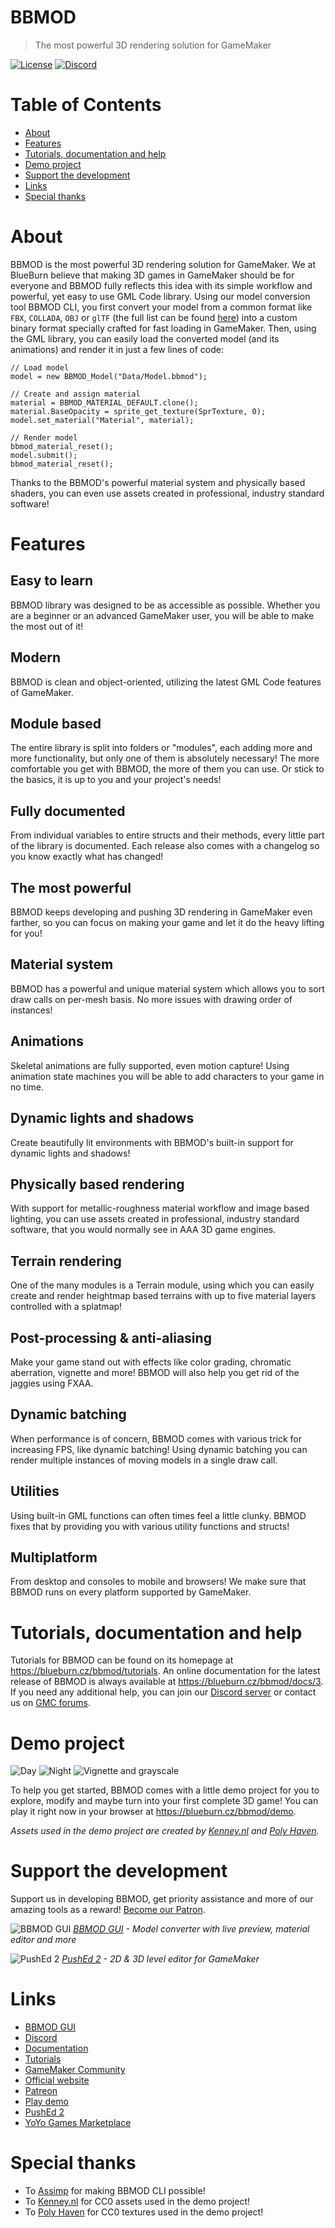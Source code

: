 # BBMOD
> The most powerful 3D rendering solution for GameMaker

[![License](https://img.shields.io/github/license/blueburncz/BBMOD)](LICENSE)
[![Discord](https://img.shields.io/discord/298884075585011713?label=Discord)](https://discord.gg/ep2BGPm)

# Table of Contents
* [About](#about)
* [Features](#features)
* [Tutorials, documentation and help](#tutorials-documentation-and-help)
* [Demo project](#demo-project)
* [Support the development](#support-the-development)
* [Links](Links)
* [Special thanks](#special-thanks)

# About
BBMOD is the most powerful 3D rendering solution for GameMaker. We at BlueBurn believe that making 3D games in GameMaker should be for everyone and BBMOD fully reflects this idea with its simple workflow and powerful, yet easy to use GML Code library. Using our model conversion tool BBMOD CLI, you first convert your model from a common format like `FBX`, `COLLADA`, `OBJ` or `glTF` (the full list can be found [here](https://blueburn.cz/bbmod/docs/3/SupportedFileFormats.html)) into a custom binary format specially crafted for fast loading in GameMaker. Then, using the GML library, you can easily load the converted model (and its animations) and render it in just a few lines of code:

```gml
// Load model
model = new BBMOD_Model("Data/Model.bbmod");

// Create and assign material
material = BBMOD_MATERIAL_DEFAULT.clone();
material.BaseOpacity = sprite_get_texture(SprTexture, 0);
model.set_material("Material", material);

// Render model
bbmod_material_reset();
model.submit();
bbmod_material_reset();
```

Thanks to the BBMOD's powerful material system and physically based shaders, you can even use assets created in professional, industry standard software!

# Features
## Easy to learn
BBMOD library was designed to be as accessible as possible. Whether you are a beginner or an advanced GameMaker user, you will be able to make the most out of it!

## Modern
BBMOD is clean and object-oriented, utilizing the latest GML Code features of GameMaker.

## Module based
The entire library is split into folders or "modules", each adding more and more functionality, but only one of them is absolutely necessary! The more comfortable you get with BBMOD, the more of them you can use. Or stick to the basics, it is up to you and your project's needs!

## Fully documented
From individual variables to entire structs and their methods, every little part of the library is documented. Each release also comes with a changelog so you know exactly what has changed!

## The most powerful
BBMOD keeps developing and pushing 3D rendering in GameMaker even farther, so you can focus on making your game and let it do the heavy lifting for you!

## Material system
BBMOD has a powerful and unique material system which allows you to sort draw calls on per-mesh basis. No more issues with drawing order of instances!

## Animations
Skeletal animations are fully supported, even motion capture! Using animation state machines you will be able to add characters to your game in no time.

## Dynamic lights and shadows
Create beautifully lit environments with BBMOD's built-in support for dynamic lights and shadows!

## Physically based rendering
With support for metallic-roughness material workflow and image based lighting, you can use assets created in professional, industry standard software, that you would normally see in AAA 3D game engines.

## Terrain rendering
One of the many modules is a Terrain module, using which you can easily create and render heightmap based terrains with up to five material layers controlled with a splatmap!

## Post-processing & anti-aliasing
Make your game stand out with effects like color grading, chromatic aberration, vignette and more! BBMOD will also help you get rid of the jaggies using FXAA.

## Dynamic batching
When performance is of concern, BBMOD comes with various trick for increasing FPS, like dynamic batching! Using dynamic batching you can render multiple instances of moving models in a single draw call.

## Utilities
Using built-in GML functions can often times feel a little clunky. BBMOD fixes that by providing you with various utility functions and structs!

## Multiplatform
From desktop and consoles to mobile and browsers! We make sure that BBMOD runs on every platform supported by GameMaker.

# Tutorials, documentation and help
Tutorials for BBMOD can be found on its homepage at https://blueburn.cz/bbmod/tutorials. An online documentation for the latest release of BBMOD is always available at https://blueburn.cz/bbmod/docs/3. If you need any additional help, you can join our [Discord server](https://discord.gg/ep2BGPm) or contact us on [GMC forums](https://forum.yoyogames.com/index.php?threads/60628).

# Demo project
![Day](screenshots/Day.png)
![Night](screenshots/Night.png)
![Vignette and grayscale](screenshots/VignetteAndGrayscale.png)

To help you get started, BBMOD comes with a little demo project for you to explore, modify and maybe turn into your first complete 3D game! You can play it right now in your browser at https://blueburn.cz/bbmod/demo.

*Assets used in the demo project are created by [Kenney.nl](https://www.kenney.nl/) and [Poly Haven](https://polyhaven.com/).*

# Support the development
Support us in developing BBMOD, get priority assistance and more of our amazing tools as a reward! [Become our Patron](https://www.patreon.com/blueburn).

![BBMOD GUI](screenshots/GUI.png)
*[BBMOD GUI](https://blueburn.cz/index.php?menu=bbmod_gui) - Model converter with live preview, material editor and more*

![PushEd 2](https://blueburn.cz/images/ped_1.png)
*[PushEd 2](https://blueburn.cz/index.php?menu=pushed2) - 2D & 3D level editor for GameMaker*

# Links
* [BBMOD GUI](https://blueburn.cz/index.php?menu=bbmod_gui)
* [Discord](https://discord.gg/ep2BGPm)
* [Documentation](https://blueburn.cz/bbmod/docs/3)
* [Tutorials](https://blueburn.cz/bbmod/tutorials)
* [GameMaker Community](https://forum.yoyogames.com/index.php?threads/60628)
* [Official website](https://blueburn.cz/index.php?menu=bbmod)
* [Patreon](https://www.patreon.com/blueburn)
* [Play demo](https://blueburn.cz/bbmod/demo)
* [PushEd 2](https://blueburn.cz/index.php?menu=pushed2)
* [YoYo Games Marketplace](https://marketplace.yoyogames.com/assets/10210/bbmod-3)

# Special thanks
* To [Assimp](https://github.com/assimp/assimp) for making BBMOD CLI possible!
* To [Kenney.nl](https://www.kenney.nl/) for CC0 assets used in the demo project!
* To [Poly Haven](https://polyhaven.com/) for CC0 textures used in the demo project!
